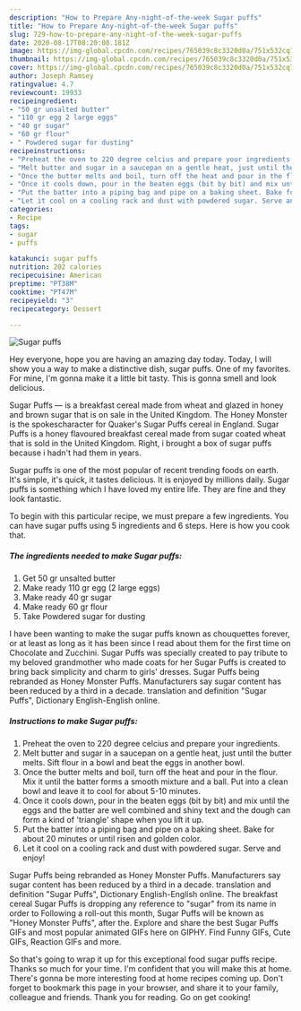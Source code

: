 ```yaml
---
description: "How to Prepare Any-night-of-the-week Sugar puffs"
title: "How to Prepare Any-night-of-the-week Sugar puffs"
slug: 729-how-to-prepare-any-night-of-the-week-sugar-puffs
date: 2020-08-17T08:20:08.181Z
image: https://img-global.cpcdn.com/recipes/765039c8c3320d0a/751x532cq70/sugar-puffs-recipe-main-photo.jpg
thumbnail: https://img-global.cpcdn.com/recipes/765039c8c3320d0a/751x532cq70/sugar-puffs-recipe-main-photo.jpg
cover: https://img-global.cpcdn.com/recipes/765039c8c3320d0a/751x532cq70/sugar-puffs-recipe-main-photo.jpg
author: Joseph Ramsey
ratingvalue: 4.7
reviewcount: 19933
recipeingredient:
- "50 gr unsalted butter"
- "110 gr egg 2 large eggs"
- "40 gr sugar"
- "60 gr flour"
- " Powdered sugar for dusting"
recipeinstructions:
- "Preheat the oven to 220 degree celcius and prepare your ingredients."
- "Melt butter and sugar in a saucepan on a gentle heat, just until the butter melts. Sift flour in a bowl and beat the eggs in another bowl."
- "Once the butter melts and boil, turn off the heat and pour in the flour. Mix it until the batter forms a smooth mixture and a ball. Put into a clean bowl and leave it to cool for about 5-10 minutes."
- "Once it cools down, pour in the beaten eggs (bit by bit) and mix until the eggs and the batter are well combined and shiny text and the dough can form a kind of &#39;triangle&#39; shape when you lift it up."
- "Put the batter into a piping bag and pipe on a baking sheet. Bake for about 20 minutes or until risen and golden color."
- "Let it cool on a cooling rack and dust with powdered sugar. Serve and enjoy!"
categories:
- Recipe
tags:
- sugar
- puffs

katakunci: sugar puffs 
nutrition: 202 calories
recipecuisine: American
preptime: "PT38M"
cooktime: "PT47M"
recipeyield: "3"
recipecategory: Dessert

---
```



![Sugar puffs](https://img-global.cpcdn.com/recipes/765039c8c3320d0a/751x532cq70/sugar-puffs-recipe-main-photo.jpg)

Hey everyone, hope you are having an amazing day today. Today, I will show you a way to make a distinctive dish, sugar puffs. One of my favorites. For mine, I'm gonna make it a little bit tasty. This is gonna smell and look delicious.

Sugar Puffs — is a breakfast cereal made from wheat and glazed in honey and brown sugar that is on sale in the United Kingdom. The Honey Monster is the spokescharacter for Quaker&#39;s Sugar Puffs cereal in England. Sugar Puffs is a honey flavoured breakfast cereal made from sugar coated wheat that is sold in the United Kingdom. Right, i brought a box of sugar puffs because i hadn&#39;t had them in years.

Sugar puffs is one of the most popular of recent trending foods on earth. It's simple, it's quick, it tastes delicious. It is enjoyed by millions daily. Sugar puffs is something which I have loved my entire life. They are fine and they look fantastic.


To begin with this particular recipe, we must prepare a few ingredients. You can have sugar puffs using 5 ingredients and 6 steps. Here is how you cook that.

<!--inarticleads1-->

##### The ingredients needed to make Sugar puffs:

1. Get 50 gr unsalted butter
1. Make ready 110 gr egg (2 large eggs)
1. Make ready 40 gr sugar
1. Make ready 60 gr flour
1. Take  Powdered sugar for dusting


I have been wanting to make the sugar puffs known as chouquettes forever, or at least as long as it has been since I read about them for the first time on Chocolate and Zucchini. Sugar Puffs was specially created to pay tribute to my beloved grandmother who made coats for her Sugar Puffs is created to bring back simplicity and charm to girls&#39; dresses. Sugar Puffs being rebranded as Honey Monster Puffs. Manufacturers say sugar content has been reduced by a third in a decade. translation and definition &#34;Sugar Puffs&#34;, Dictionary English-English online. 

<!--inarticleads2-->

##### Instructions to make Sugar puffs:

1. Preheat the oven to 220 degree celcius and prepare your ingredients.
1. Melt butter and sugar in a saucepan on a gentle heat, just until the butter melts. Sift flour in a bowl and beat the eggs in another bowl.
1. Once the butter melts and boil, turn off the heat and pour in the flour. Mix it until the batter forms a smooth mixture and a ball. Put into a clean bowl and leave it to cool for about 5-10 minutes.
1. Once it cools down, pour in the beaten eggs (bit by bit) and mix until the eggs and the batter are well combined and shiny text and the dough can form a kind of &#39;triangle&#39; shape when you lift it up.
1. Put the batter into a piping bag and pipe on a baking sheet. Bake for about 20 minutes or until risen and golden color.
1. Let it cool on a cooling rack and dust with powdered sugar. Serve and enjoy!


Sugar Puffs being rebranded as Honey Monster Puffs. Manufacturers say sugar content has been reduced by a third in a decade. translation and definition &#34;Sugar Puffs&#34;, Dictionary English-English online. The breakfast cereal Sugar Puffs is dropping any reference to &#34;sugar&#34; from its name in order to Following a roll-out this month, Sugar Puffs will be known as &#34;Honey Monster Puffs&#34;, after the. Explore and share the best Sugar Puffs GIFs and most popular animated GIFs here on GIPHY. Find Funny GIFs, Cute GIFs, Reaction GIFs and more. 

So that's going to wrap it up for this exceptional food sugar puffs recipe. Thanks so much for your time. I'm confident that you will make this at home. There's gonna be more interesting food at home recipes coming up. Don't forget to bookmark this page in your browser, and share it to your family, colleague and friends. Thank you for reading. Go on get cooking!
